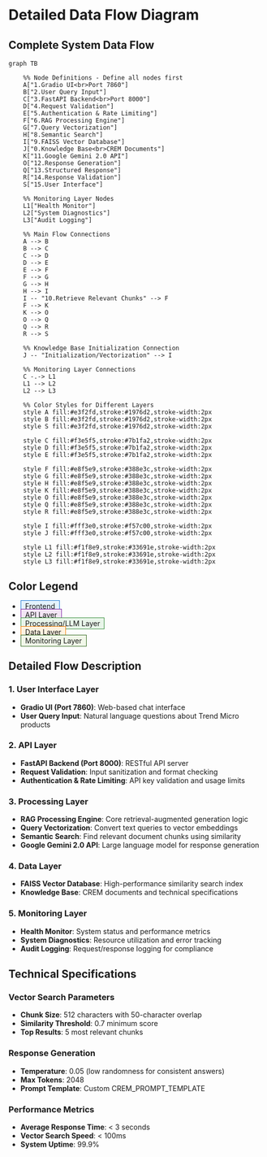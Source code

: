 # Detailed Data Flow Diagram

## Complete System Data Flow

```mermaid
graph TB

    %% Node Definitions - Define all nodes first
    A["1.Gradio UI<br>Port 7860"]
    B["2.User Query Input"]
    C["3.FastAPI Backend<br>Port 8000"]
    D["4.Request Validation"]
    E["5.Authentication & Rate Limiting"]
    F["6.RAG Processing Engine"]
    G["7.Query Vectorization"]
    H["8.Semantic Search"]
    I["9.FAISS Vector Database"]
    J["0.Knowledge Base<br>CREM Documents"]
    K["11.Google Gemini 2.0 API"]
    O["12.Response Generation"]
    Q["13.Structured Response"]
    R["14.Response Validation"]
    S["15.User Interface"]

    %% Monitoring Layer Nodes
    L1["Health Monitor"]
    L2["System Diagnostics"]
    L3["Audit Logging"]

    %% Main Flow Connections
    A --> B
    B --> C
    C --> D
    D --> E
    E --> F
    F --> G
    G --> H
    H --> I
    I -- "10.Retrieve Relevant Chunks" --> F
    F --> K
    K --> O
    O --> Q
    Q --> R
    R --> S

    %% Knowledge Base Initialization Connection
    J -- "Initialization/Vectorization" --> I

    %% Monitoring Layer Connections
    C -.-> L1
    L1 --> L2
    L2 --> L3

    %% Color Styles for Different Layers
    style A fill:#e3f2fd,stroke:#1976d2,stroke-width:2px
    style B fill:#e3f2fd,stroke:#1976d2,stroke-width:2px
    style S fill:#e3f2fd,stroke:#1976d2,stroke-width:2px

    style C fill:#f3e5f5,stroke:#7b1fa2,stroke-width:2px
    style D fill:#f3e5f5,stroke:#7b1fa2,stroke-width:2px
    style E fill:#f3e5f5,stroke:#7b1fa2,stroke-width:2px

    style F fill:#e8f5e9,stroke:#388e3c,stroke-width:2px
    style G fill:#e8f5e9,stroke:#388e3c,stroke-width:2px
    style H fill:#e8f5e9,stroke:#388e3c,stroke-width:2px
    style K fill:#e8f5e9,stroke:#388e3c,stroke-width:2px
    style O fill:#e8f5e9,stroke:#388e3c,stroke-width:2px
    style Q fill:#e8f5e9,stroke:#388e3c,stroke-width:2px
    style R fill:#e8f5e9,stroke:#388e3c,stroke-width:2px

    style I fill:#fff3e0,stroke:#f57c00,stroke-width:2px
    style J fill:#fff3e0,stroke:#f57c00,stroke-width:2px

    style L1 fill:#f1f8e9,stroke:#33691e,stroke-width:2px
    style L2 fill:#f1f8e9,stroke:#33691e,stroke-width:2px
    style L3 fill:#f1f8e9,stroke:#33691e,stroke-width:2px
```

## Color Legend

- <span style="background-color:#e3f2fd; border:1px solid #1976d2; padding:2px 8px;">Frontend</span>
- <span style="background-color:#f3e5f5; border:1px solid #7b1fa2; padding:2px 8px;">API Layer</span>
- <span style="background-color:#e8f5e9; border:1px solid #388e3c; padding:2px 8px;">Processing/LLM Layer</span>
- <span style="background-color:#fff3e0; border:1px solid #f57c00; padding:2px 8px;">Data Layer</span>
- <span style="background-color:#f1f8e9; border:1px solid #33691e; padding:2px 8px;">Monitoring Layer</span>

## Detailed Flow Description

### 1. User Interface Layer
- **Gradio UI (Port 7860)**: Web-based chat interface
- **User Query Input**: Natural language questions about Trend Micro products

### 2. API Layer
- **FastAPI Backend (Port 8000)**: RESTful API server
- **Request Validation**: Input sanitization and format checking
- **Authentication & Rate Limiting**: API key validation and usage limits

### 3. Processing Layer
- **RAG Processing Engine**: Core retrieval-augmented generation logic
- **Query Vectorization**: Convert text queries to vector embeddings
- **Semantic Search**: Find relevant document chunks using similarity
- **Google Gemini 2.0 API**: Large language model for response generation

### 4. Data Layer
- **FAISS Vector Database**: High-performance similarity search index
- **Knowledge Base**: CREM documents and technical specifications

### 5. Monitoring Layer
- **Health Monitor**: System status and performance metrics
- **System Diagnostics**: Resource utilization and error tracking
- **Audit Logging**: Request/response logging for compliance

## Technical Specifications

### Vector Search Parameters
- **Chunk Size**: 512 characters with 50-character overlap
- **Similarity Threshold**: 0.7 minimum score
- **Top Results**: 5 most relevant chunks

### Response Generation
- **Temperature**: 0.05 (low randomness for consistent answers)
- **Max Tokens**: 2048
- **Prompt Template**: Custom CREM_PROMPT_TEMPLATE

### Performance Metrics
- **Average Response Time**: < 3 seconds
- **Vector Search Speed**: < 100ms
- **System Uptime**: 99.9% 
